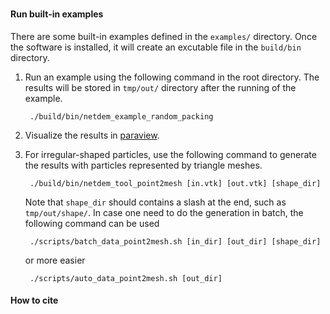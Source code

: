 ### 

#### Run built-in examples

There are some built-in examples defined in the ``examples/`` directory. Once the software is installed, it will create an excutable file in the ``build/bin`` directory. 

1. Run an example using the following command in the root directory. The results will be stored in ``tmp/out/`` directory after the running of the example.

        ./build/bin/netdem_example_random_packing

2. Visualize the results in [paraview](https://www.paraview.org).

3. For irregular-shaped particles, use the following command to generate the results with particles represented by triangle meshes.

        ./build/bin/netdem_tool_point2mesh [in.vtk] [out.vtk] [shape_dir]

    Note that ``shape_dir`` should contains a slash at the end, such as ``tmp/out/shape/``. In case one need to do the generation in batch, the following command can be used

        ./scripts/batch_data_point2mesh.sh [in_dir] [out_dir] [shape_dir]

    or more easier
        
        ./scripts/auto_data_point2mesh.sh [out_dir]

#### How to cite